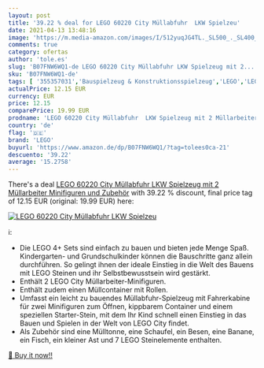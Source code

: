 ```yaml
---
layout: post
title: '39.22 % deal for LEGO 60220 City Müllabfuhr  LKW Spielzeu'
date: 2021-04-13 13:48:16
image: 'https://m.media-amazon.com/images/I/512yuqJG4TL._SL500_._SL400_.jpg'
comments: true
category: ofertas
author: 'tole.es'
slug: 'B07FNW6WQ1-de LEGO 60220 City Müllabfuhr LKW Spielzeug mit 2...'
sku: 'B07FNW6WQ1-de'
tags: [ '355357031','Bauspielzeug & Konstruktionsspielzeug','LEGO','LEGO City','Produkte','Spielzeug','lego', ]
actualPrice: 12.15 EUR
currency: EUR
price: 12.15
comparePrice: 19.99 EUR
prodname: 'LEGO 60220 City Müllabfuhr  LKW Spielzeug mit 2 Müllarbeiter Minifiguren und Zubehör'
country: 'de'
flag: '🇩🇪'
brand: 'LEGO'
buyurl: 'https://www.amazon.de/dp/B07FNW6WQ1/?tag=tolees0ca-21'
descuento: '39.22'
average: '15.2758'
---
```


There's a deal [LEGO 60220 City Müllabfuhr  LKW Spielzeug mit 2 Müllarbeiter Minifiguren und Zubehör](https://www.amazon.de/dp/B07FNW6WQ1/?tag=tolees0ca-21)  with  39.22 % discount, final price tag of  12.15 EUR (original: 19.99 EUR) here:

[![LEGO 60220 City Müllabfuhr  LKW Spielzeu](https://m.media-amazon.com/images/I/512yuqJG4TL._SL500_._SL400_.jpg)](https://www.amazon.de/dp/B07FNW6WQ1/?tag=tolees0ca-21)

ℹ️:

- Die LEGO 4+ Sets sind einfach zu bauen und bieten jede Menge Spaß. Kindergarten- und Grundschulkinder können die Bauschritte ganz allein durchführen. So gelingt ihnen der ideale Einstieg in die Welt des Bauens mit LEGO Steinen und ihr Selbstbewusstsein wird gestärkt.
- Enthält 2 LEGO City Müllarbeiter-Minifiguren.
- Enthält zudem einen Müllcontainer mit Rollen.
- Umfasst ein leicht zu bauendes Müllabfuhr-Spielzeug mit Fahrerkabine für zwei Minifiguren zum Öffnen, kippbarem Container und einem speziellen Starter-Stein, mit dem Ihr Kind schnell einen Einstieg in das Bauen und Spielen in der Welt von LEGO City findet.
- Als Zubehör sind eine Mülltonne, eine Schaufel, ein Besen, eine Banane, ein Fisch, ein kleiner Ast und 7 LEGO Steinelemente enthalten.

[🛒 Buy it now!!](https://www.amazon.de/dp/B07FNW6WQ1/?tag=tolees0ca-21)
